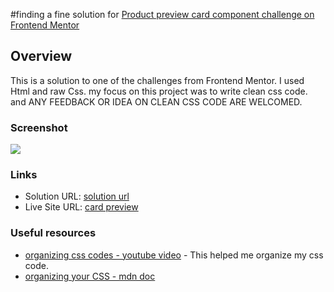 #finding a fine  solution for [Product preview card component challenge on Frontend Mentor](https://www.frontendmentor.io/challenges/product-preview-card-component-GO7UmttRfa)

## Overview
This is a solution to one of the challenges from Frontend Mentor. 
I used Html and raw Css.
my focus on this project was to write clean css code.
and ANY FEEDBACK OR IDEA ON CLEAN CSS CODE ARE WELCOMED.

### Screenshot
![](./screenshot.jpg)

### Links
- Solution URL: [solution url](https://www.frontendmentor.io/solutions/another-solution-for-blog-card-WTf49C4NmV)
- Live Site URL: [card preview](https://ryichi0.github.io/perfume-product-card/)


### Useful resources

- [organizing css codes - youtube video](https://www.youtube.com/watch?v=3Y03OSNw6zo) - This helped me organize my css code.
- [organizing your CSS - mdn doc](https://developer.mozilla.org/en-US/docs/Learn_web_development/Core/Styling_basics/Organizing#formatting_readable_css) 